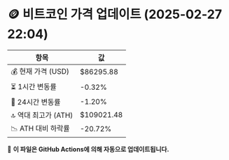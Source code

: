 # 🪙 비트코인 가격 업데이트 (2025-02-27 22:04)

| 항목                | 값 |
|--------------------|----------------|
| 💰 현재 가격 (USD) | $86295.88 |
| ⏳ 1시간 변동률    | -0.32% |
| 📆 24시간 변동률   | -1.20% |
| 🔝 역대 최고가 (ATH) | $109021.48 |
| 📉 ATH 대비 하락률 | -20.72% |

🔄 **이 파일은 GitHub Actions에 의해 자동으로 업데이트됩니다.**
